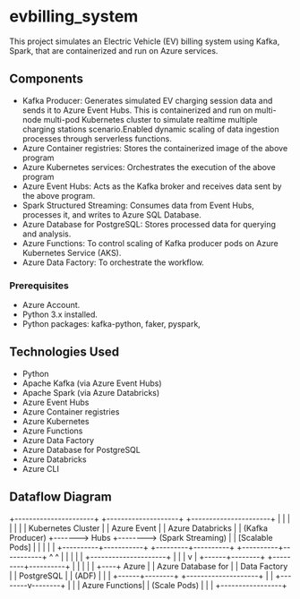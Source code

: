 # evbilling_system
This project simulates an Electric Vehicle (EV) billing system using Kafka, Spark, that are containerized and run on Azure services.

## Components
- Kafka Producer: Generates simulated EV charging session data and sends it to Azure Event Hubs. This is containerized and run on multi-node multi-pod Kubernetes cluster to simulate realtime multiple charging stations scenario.Enabled dynamic scaling of data ingestion processes through serverless functions.
- Azure Container registries: Stores the containerized image of the above program
- Azure Kubernetes services: Orchestrates the execution of the above program
- Azure Event Hubs: Acts as the Kafka broker and receives data sent by the above program.
- Spark Structured Streaming: Consumes data from Event Hubs, processes it, and writes to Azure SQL Database.
- Azure Database for PostgreSQL: Stores processed data for querying and analysis.
- Azure Functions: To control scaling of Kafka producer pods on Azure Kubernetes Service (AKS).
- Azure Data Factory: To orchestrate the workflow.


### Prerequisites
- Azure Account.
- Python 3.x installed.
- Python packages: kafka-python, faker, pyspark,

## Technologies Used
- Python
- Apache Kafka (via Azure Event Hubs)
- Apache Spark (via Azure Databricks)
- Azure Event Hubs
- Azure Container registries
- Azure Kubernetes
- Azure Functions
- Azure Data Factory
- Azure Database for PostgreSQL
- Azure Databricks
- Azure CLI


## Dataflow Diagram
+----------------------+       +--------------------+        +----------------------+
|                      |       |                    |        |                      |
|  Kubernetes Cluster  |       |    Azure Event     |        |   Azure Databricks   |
|   (Kafka Producer)   +------->      Hubs          +-------->  (Spark Streaming)   |
|   [Scalable Pods]    |       |                    |        |                      |
+----------+-----------+       +---------+----------+        +----------+-----------+
           ^                                 ^                          |
           |                                 |                          |
           |           +---------------------+                          |
           |           |                                                v
           |    +------+--------+                             +---------+----------+
           |    |               |                             |                    |
           +----+     Azure     |                             | Azure Database for |
                | Data Factory  |                             |    PostgreSQL      |
                |  (ADF)        |                             |                    |
                +------+--------+                             +--------------------+
                       |
                       |
              +--------v--------+
              |                 |
              |  Azure Functions|
              | (Scale Pods)    |
              |                 |
              +-----------------+

